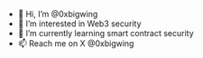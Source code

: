 - 👋 Hi, I’m @0xbigwing
- 👀 I’m interested in Web3 security
- 🌱 I’m currently learning smart contract security
- 📫 Reach me on X @0xbigwing

<!---
0xbigwing/0xbigwing is a ✨ special ✨ repository because its `README.md` (this file) appears on your GitHub profile.
You can click the Preview link to take a look at your changes.
--->

